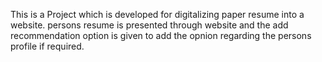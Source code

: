 This is a Project which is developed for digitalizing paper resume into a website.
persons resume is presented through website and the add recommendation option is given to add the opnion regarding the persons profile if required.
